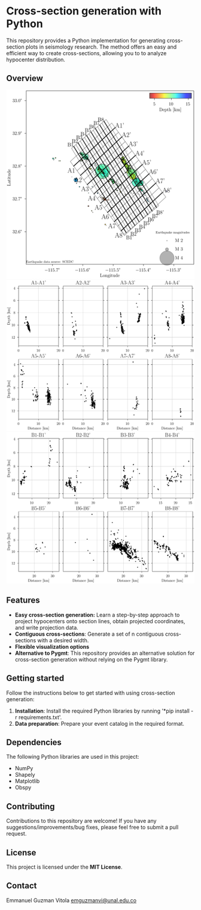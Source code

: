 # Cross-section generation with Python

This repository provides a Python implementation for generating cross-section plots in seismology research. The method offers an easy and efficient way to create cross-sections, allowing you to to analyze hypocenter distribution.

## Overview

![Seismicity example](figs/readme_figs/0.jpg)
![Cross-section example1](figs/readme_figs/0_A.jpg)
![Cross-section example2](figs/readme_figs/0_B.jpg)

## Features

- **Easy cross-section generation:** Learn a step-by-step approach to project hypocenters onto section lines, obtain projected coordinates, and write projection data.
- **Contiguous cross-sections**: Generate a set of n contiguous cross-sections with a desired width.
- **Flexible visualization options**
- **Alternative to Pygmt**: This repository provides an alternative solution for cross-section generation without relying on the Pygmt library.

## Getting started

Follow the instructions below to get started with using cross-section generation:

1. **Installation**: Install the required Python libraries by running '*pip install -r requirements.txt'.
2. **Data preparation**: Prepare your event catalog in the required format.

## Dependencies

The following Python libraries are used in this project:

- NumPy
- Shapely
- Matplotlib
- Obspy

## Contributing

Contributions to this repository are welcome! If you have any suggestions/improvements/bug fixes, please feel free to submit a pull request.

## License

This project is licensed under the **MIT License**.

## Contact

Emmanuel Guzman Vitola
emguzmanvi@unal.edu.co